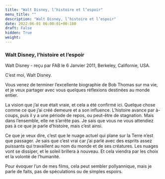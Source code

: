 ```yaml
---
title: "Walt Disney, l’histoire et l’espoir"
menu_title: ""
description: "Walt Disney, l’histoire et l’espoir"
date: 2022-06-01 06:00:01+00:180
draft: False
hidden: True
weight:
---
```

### Walt Disney, l’histoire et l’espoir

Walt Disney - reçu par FAB le 6 Janvier 2011, Berkeley, Californie, USA.

C’est moi, Walt Disney.

Vous venez de terminer l’excellente biographie de Bob Thomas sur ma vie, et je veux partager avec vous quelques réflexions destinées au monde entier.

La vision que j’ai eue était vraie, et cela a été confirmé ici. Quelque chose comme ce que j’ai créé demeure et a son influence. L’histoire avance par à-coups, puis il y a une période de repos, ou peut-être de stagnation. Mais dans l’ensemble, elle ne s’arrête pas. Je sais que vous ne vous attendiez pas à ce que je parle d’histoire, mais c’est ainsi.

Ce que je veux dire, c’est que le nuage actuel qui plane sur la Terre n’est que passager. Je sais que c’est vrai car j’ai parlé avec des esprits assez puissants qui travaillent au nom du monde et de ses créatures. Les nuages vont se dissiper, et le soleil brillera à nouveau. Et cela viendra par les choix et la volonté de l’humanité.

Pour évoquer l’un de mes films, cela peut sembler pollyannique, mais je parle de faits, pas de spéculations ou de simples espoirs.
